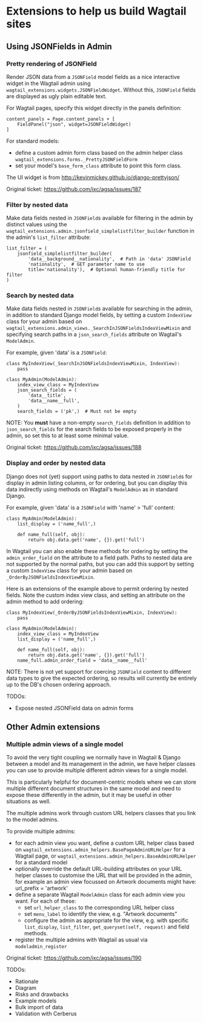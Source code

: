 Extensions to help us build Wagtail sites
=========================================


Using JSONFields in Admin
-------------------------

### Pretty rendering of JSONField

Render JSON data from a `JSONField` model fields as a nice interactive widget
in the Wagtail admin using `wagtail_extensions.widgets.JSONFieldWidget`.
Without this, `JSONField` fields are displayed as ugly plain editable text.

For Wagtail pages, specify this widget directly in the panels definition:

    content_panels = Page.content_panels + [
        FieldPanel("json", widget=JSONFieldWidget)
    ]

For standard models:

* define a custom admin form class based on the admin helper class
  `wagtail_extensions.forms._PrettyJSONFieldForm`
* set your model's `base_form_class` attribute to point this form class.

The UI widget is from http://kevinmickey.github.io/django-prettyjson/

Original ticket: https://github.com/ixc/agsa/issues/187

### Filter by nested data

Make data fields nested in `JSONField`s available for filtering in the admin
by distinct values using the
`wagtail_extensions.admin.jsonfield_simplelistfilter_builder` function in
the admin's `list_filter` attribute:

    list_filter = (
        jsonfield_simplelistfilter_builder(
            'data__background__nationality',  # Path in 'data' JSONField
            'nationality',  # GET parameter name to use
            title='nationality'),  # Optional human-friendly title for filter
    )

### Search by nested data

Make data fields nested in `JSONField`s available for searching in the admin,
in addition to standard Django model fields, by setting a custom `IndexView`
class for your admin based on
`wagtail_extensions.admin_views._SearchInJSONFieldsIndexViewMixin` and
specifying search paths in a `json_search_fields` attribute on
Wagtail's `ModelAdmin`.

For example, given 'data' is a `JSONField`:

    class MyIndexView(_SearchInJSONFieldsIndexViewMixin, IndexView):
        pass

    class MyAdmin(ModelAdmin):
        index_view_class = MyIndexView
        json_search_fields = (
            'data__title',
            'data__name__full',
        )
        search_fields = ('pk',)  # Must not be empty

NOTE: You **must** have a non-empty `search_fields` definition in addition
to `json_search_fields` for the search fields to be exposed properly in the
admin, so set this to at least some minimal value.

Original ticket: https://github.com/ixc/agsa/issues/188


### Display and order by nested data

Django does not (yet) support using paths to data nested in `JSONField`s for
display in admin listing columns, or for ordering, but you can display this
data indirectly using methods on Wagtail's `ModelAdmin` as in standard Django.

For example, given 'data' is a `JSONField` with 'name' > 'full' content:

    class MyAdmin(ModelAdmin):
        list_display = ('name_full',)

        def name_full(self, obj):
            return obj.data.get('name', {}).get('full')

In Wagtail you can also enable these methods for ordering by setting the
`admin_order_field` on the attribute to a field path. Paths to nested data are
not supported by the normal paths, but you can add this support by setting a
custom `IndexView` class for your admin based on
`_OrderByJSONFieldsIndexViewMixin`.

Here is an extensions of the example above to permit ordering by nested fields.
Note the custom index view class, and setting an attribute on the admin method
to add ordering:

    class MyIndexView(_OrderByJSONFieldsIndexViewMixin, IndexView):
        pass

    class MyAdmin(ModelAdmin):
        index_view_class = MyIndexView
        list_display = ('name_full',)

        def name_full(self, obj):
            return obj.data.get('name', {}).get('full')
        name_full.admin_order_field = 'data__name__full'

NOTE: There is not yet support for coercing `JSONField` content to different
data types to give the expected ordering, so results will currently be entirely
up to the DB's chosen ordering approach.


TODOs:

* Expose nested JSONField data on admin forms


Other Admin extensions
----------------------

### Multiple admin views of a single model

To avoid the very tight coupling we normally have in Wagtail & Django between
a model and its management in the admin, we have helper classes you can use
to provide multiple different admin views for a single model.

This is particularly helpful for document-centric models where we can store
multiple different document structures in the same model and need to expose
these differently in the admin, but it may be useful in other situations as
well.

The multiple admins work through custom URL helpers classes that you link
to the model admins.

To provide multiple admins:

* for each admin view you want, define a custom URL helper class based on
  `wagtail_extensions.admin_helpers.BasePageAdminURLHelper` for a Wagtail
  page, or `wagtail_extensions.admin_helpers.BaseAdminURLHelper` for a
  standard model
* optionally override the default URL-building attributes on your URL helper
  classes to customise the URL that will be provided in the admin, for example
  an admin view focussed on Artwork documents might have:
      url_prefix = 'artwork'
* define a separate Wagtail `ModelAdmin` class for each admin view you want.
  For each of these:
  * set `url_helper_class` to the corresponding URL helper class
  * set `menu_label` to identify the view, e.g. "Artwork documents"
  * configure the admin as appropriate for the view, e.g. with specific
    `list_display`, `list_filter`, `get_queryset(self, request)` and
    field methods.
* register the multiple admins with Wagtail as usual via
  `modeladmin_register`

Original ticket: https://github.com/ixc/agsa/issues/190



TODOs:

* Rationale
* Diagram
* Risks and drawbacks
* Example models
* Bulk import of data
* Validation with Cerberus
